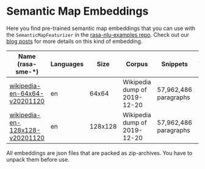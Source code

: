 # Semantic Map Embeddings

Here you find pre-trained semantic map embeddings that you can use with the `SemanticMapFeaturizer` in the [rasa-nlu-examples repo](https://github.com/RasaHQ/rasa-nlu-examples). Check out our [blog posts](https://blog.rasa.com/exploring-semantic-map-embeddings-1/) for more details on this kind of embedding.

| Name (rasa-sme-*)              | Languages | Size    | Corpus                       | Snippets              | Vocabulary          | Topology        | Density  |
|--------------------------------|-----------|---------|------------------------------|-----------------------|---------------------|-----------------|----------|
| [wikipedia-en-64x64-v20201120](https://github.com/RasaHQ/rasa-embeddings/raw/main/embeddings/semantic_map/wikipedia-en-64x64-v20201120/rasa-sme-wikipedia-en-64x64-v20201120.json.zip)   | en        | 64x64   | Wikipedia dump of 2019-12-20 | 57,962,486 paragraphs | 79,649 (lower case) | torus/hexagonal | up to 2% |
| [wikipedia-en-128x128-v20201120](https://github.com/RasaHQ/rasa-embeddings/raw/main/embeddings/semantic_map/wikipedia-en-128x128-v20201120/rasa-sme-wikipedia-en-128x128-v20201120.json.zip) | en        | 128x128 | Wikipedia dump of 2019-12-20 | 57,962,486 paragraphs | 79,649 (lower case) | torus/hexagonal | up to 2% |

All embeddings are json files that are packed as zip-archives. You have to unpack them before use.
